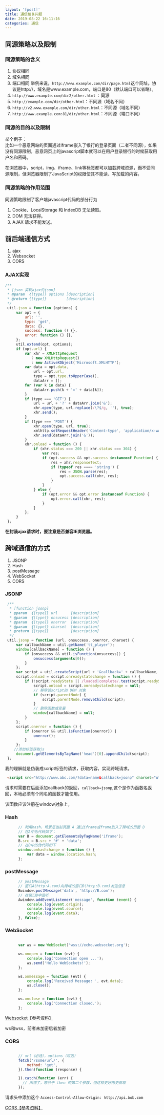 ```yaml
---
layout: '[post]'
title: 通信相关问题
date: 2019-08-22 16:11:16
categories: 通信
---
```

## 同源策略以及限制
<!-- more -->
### 同源策略的含义
1. 协议相同
2. 域名相同
3. 端口相同 举例来说，```
http://www.example.com/dir/page.html ```这个网址，协议是http://，域名是www.example.com，端口是80（默认端口可以省略）。
4. ```http://www.example.com/dir2/other.html```  ：同源
5. ```http://example.com/dir/other.html```：不同源（域名不同）
6. ```http://v2.www.example.com/dir/other.html```：不同源（域名不同）
7. ```http://www.example.com:81/dir/other.html```：不同源（端口不同）

### 同源的目的以及限制

举个例子：  
比如一个恶意网站的页面通过iframe嵌入了银行的登录页面（二者不同源），如果没有同源限制，恶意网页上的javascript脚本就可以在用户登录银行的时候获取用户名和密码。

在浏览器中，script，img、iframe、link等标签都可以加载跨域资源，而不受同源限制，但浏览器限制了JavaScript的权限使其不能读、写加载的内容。

### 同源策略的作用范围
同源策略限制了客户端javascript代码的部分行为
1. Cookie、LocalStorage 和 IndexDB 无法读取。
2. DOM 无法获得。
3. AJAX 请求不能发送。

## 前后端通信方式
1. ajax
2. Websocket
3. CORS

### AJAX实现

```js
/**
 * [json 实现ajax的json]
 * @param  {[type]} options [description]
 * @return {[type]}         [description]
 */
 util.json = function (options) {
     var opt = {
         url: '',
         type: 'get',
         data: {},
         success: function () {},
         error: function () {},
     };
     util.extend(opt, options);
     if (opt.url) {
         var xhr = XMLHttpRequest
            ? new XMLHttpRequest()
            : new ActiveXObject('Microsoft.XMLHTTP');
         var data = opt.data,
             url = opt.url,
             type = opt.type.toUpperCase(),
             dataArr = [];
         for (var k in data) {
             dataArr.push(k + '=' + data[k]);
         }
         if (type === 'GET') {
             url = url + '?' + dataArr.join('&');
             xhr.open(type, url.replace(/\?$/g, ''), true);
             xhr.send();
         }
         if (type === 'POST') {
             xhr.open(type, url, true);
             xmlhttp.setRequestHeader('Content-type', 'application/x-www-form-urlencoded');
             xhr.send(dataArr.join('&'));
         }
         xhr.onload = function () {
             if (xhr.status === 200 || xhr.status === 304) {
                 var res;
                 if (opt.success && opt.success instanceof Function) {
                     res = xhr.responseText;
                     if (typeof res ==== 'string') {
                         res = JSON.parse(res);
                         opt.success.call(xhr, res);
                     }
                 }
             } else {
                 if (opt.error && opt.error instanceof Function) {
                     opt.error.call(xhr, res);
                 }
             }
         };
     }
 };

```
**在封装ajax请求时，要注意是否兼容IE浏览器。**

## 跨域通信的方式

1. JSONP
2. Hash
3. postMessage
4. WebSocket
5. CORS

### JSONP

```js
 /**
  * [function jsonp]
  * @param  {[type]} url      [description]
  * @param  {[type]} onsucess [description]
  * @param  {[type]} onerror  [description]
  * @param  {[type]} charset  [description]
  * @return {[type]}          [description]
  */
 util.jsonp = function (url, onsuccess, onerror, charset) {
     var callbackName = util.getName('tt_player');
     window[callbackName] = function () {
         if (onsuccess && util.isFunction(onsuccess)) {
             onsuccess(arguments[0]);
         }
     };
     var script = util.createScript(url + '&callback=' + callbackName, charset);
     script.onload = script.onreadystatechange = function () {
         if (!script.readyState || /loaded|complete/.test(script.readyState)) {
             script.onload = script.onreadystatechange = null;
             // 移除该script的 DOM 对象
             if (script.parentNode) {
                 script.parentNode.removeChild(script);
             }
             // 删除函数或变量
             window[callbackName] = null;
         }
     };
     script.onerror = function () {
         if (onerror && util.isFunction(onerror)) {
             onerror();
         }
     };
    //添加标签获取js
     document.getElementsByTagName('head')[0].appendChild(script);
 };

```
我的理解就是伪装成script标签的请求，获取内容，实现跨域请求。

```html
 <script src="http://www.abc.com/?data=name&callback=jsonp" charset="utf-8"></script>

```
请求时需要在后面添加callback的返回，```callback=jsonp```,这个是作为函数名返回，本地必须有个同名的函数才能使用。

该函数应该注册在window对象上。 

### Hash

```js
      // 利用hash，场景是当前页面 A 通过iframe或frame嵌入了跨域的页面 B
      // 在A中伪代码如下：
      var B = document.getElementsByTagName('iframe');
      B.src = B.src + '#' + 'data';
      // 在B中的伪代码如下
      window.onhashchange = function () {
          var data = window.location.hash;
      };
```
### postMessage

```js
      // postMessage
      // 窗口A(http:A.com)向跨域的窗口B(http:B.com)发送信息
      Bwindow.postMessage('data', 'http://B.com');
      // 在窗口B中监听
      Awindow.addEventListener('message', function (event) {
          console.log(event.origin);
          console.log(event.source);
          console.log(event.data);
      }, false);

```
### WebSocket

```js
     
      var ws = new WebSocket('wss://echo.websocket.org');

      ws.onopen = function (evt) {
          console.log('Connection open ...');
          ws.send('Hello WebSockets!');
      };

      ws.onmessage = function (evt) {
          console.log('Received Message: ', evt.data);
          ws.close();
      };

      ws.onclose = function (evt) {
          console.log('Connection closed.');
      };

```
[Websocket【参考资料】](http://www.ruanyifeng.com/blog/2017/05/websocket.html)

ws和wss，前者未加密后者加密
### CORS

```js
      
      // url（必选），options（可选）
      fetch('/some/url/', {
          method: 'get',
      }).then(function (response) {

      }).catch(function (err) {
        // 出错了，等价于 then 的第二个参数，但这样更好用更直观
      });
```
请求头中添加这个
```Access-Control-Allow-Origin: http://api.bob.com```

 [CORS【参考资料】](http://www.ruanyifeng.com/blog/2016/04/cors.html)
